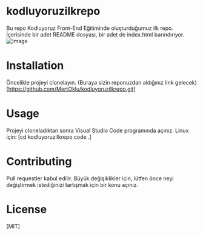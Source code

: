 # kodluyoruzilkrepo
Bu repo Kodluyoruz Front-End Eğitiminde oluşturduğumuz ilk repo. İçerisinde bir adet README dosyası, bir adet de index.html barındırıyor.
![image](https://user-images.githubusercontent.com/106771201/173245366-5e895bd0-37bd-4c83-9963-e1d76e6ffe87.png)
# Installation
Öncelikle projeyi clonelayın. (Buraya sizin reponuzdan aldığınız link gelecek)
[https://github.com/MertOklu/kodluyoruzilkrepo.git]
# Usage
Projeyi cloneladıktan sonra Visual Studio Code programında açınız.
Linux için:
[cd kodluyoruzilkrepo
code .]
# Contributing
Pull requestler kabul edilir. Büyük değişiklikler için, lütfen önce neyi değiştirmek istediğinizi tartışmak için bir konu açınız.
# License
[MIT]


